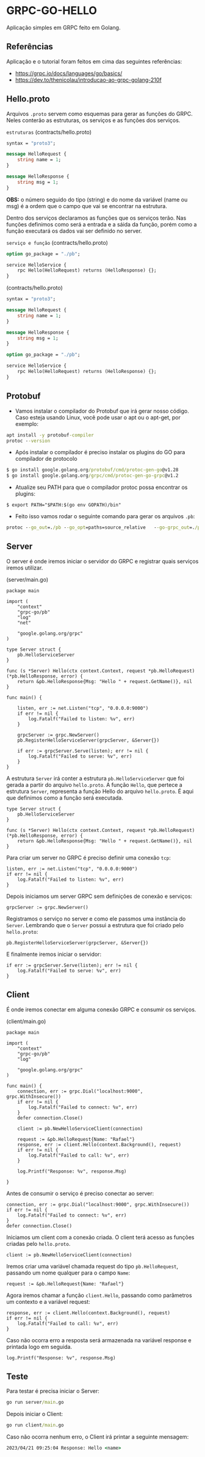 
# GRPC-GO-HELLO

Aplicação simples em GRPC feito em Golang.

## Referências

Aplicação e o tutorial foram feitos em cima das seguintes referências:

* https://grpc.io/docs/languages/go/basics/
* https://dev.to/thenicolau/introducao-ao-grpc-golang-210f

## Hello.proto

Arquivos `.proto` servem como esquemas para gerar as funções do GRPC. Neles conterão as estruturas, os serviços e as funções dos serviços.

`estruturas`
(contracts/hello.proto)
```proto
syntax = "proto3";

message HelloRequest {
    string name = 1;
}

message HelloResponse {
    string msg = 1;
}
```

**OBS:** o número seguido do tipo (string) e do nome da variável (name ou msg) é a ordem que o campo que vai se encontrar na estrutura.

Dentro dos serviços declaramos as funções que os serviços terão. Nas funções definimos como será a entrada e a sáida da função, porém como a função executará os dados vai ser definido no server.

`serviço e função`
(contracts/hello.proto)
```proto
option go_package = "./pb";

service HelloService {
    rpc Hello(HelloRequest) returns (HelloResponse) {};
}
```

(contracts/hello.proto)
```proto
syntax = "proto3";

message HelloRequest {
    string name = 1;
}

message HelloResponse {
    string msg = 1;
}

option go_package = "./pb";

service HelloService {
    rpc Hello(HelloRequest) returns (HelloResponse) {};
}
```

## Protobuf

* Vamos instalar o compilador do Protobuf que irá gerar nosso código. Caso esteja usando Linux, você pode usar o apt ou o apt-get, por exemplo:
```cmd
apt install -y protobuf-compiler
protoc --version
```

* Após instalar o compilador é preciso instalar os plugins do GO para compilador de protocolo 
```cmd
$ go install google.golang.org/protobuf/cmd/protoc-gen-go@v1.28
$ go install google.golang.org/grpc/cmd/protoc-gen-go-grpc@v1.2
```

* Atualize seu PATH para que o compilador protoc possa encontrar os plugins:
```
$ export PATH="$PATH:$(go env GOPATH)/bin"
```

* Feito isso vamos rodar o seguinte comando para gerar os arquivos `.pb`:
```cmd
protoc --go_out=./pb --go_opt=paths=source_relative   --go-grpc_out=./pb --go-grpc_opt=paths=source_relative  contracts/*.proto
```

## Server

O server é onde iremos iniciar o servidor do GRPC e registrar quais serviços iremos utilizar.

(server/main.go)
```golang
package main

import (
	"context"
	"grpc-go/pb"
	"log"
	"net"

	"google.golang.org/grpc"
)

type Server struct {
	pb.HelloServiceServer
}

func (s *Server) Hello(ctx context.Context, request *pb.HelloRequest) (*pb.HelloResponse, error) {
	return &pb.HelloResponse{Msg: "Hello " + request.GetName()}, nil
}

func main() {

	listen, err := net.Listen("tcp", "0.0.0.0:9000")
	if err != nil {
		log.Fatalf("Failed to listen: %v", err)
	}

	grpcServer := grpc.NewServer()
	pb.RegisterHelloServiceServer(grpcServer, &Server{})

	if err := grpcServer.Serve(listen); err != nil {
		log.Fatalf("Failed to serve: %v", err)
	}
}
```

A estrutura `Server` irá conter a estrutura `pb.HelloServiceServer` que foi gerada a partir do arquivo `hello.proto`. A função `Hello`, que pertece a estrutura `Server`, representa a função Hello do arquivo `hello.proto`. É aqui que definimos como a função será executada.
```golang
type Server struct {
	pb.HelloServiceServer
}

func (s *Server) Hello(ctx context.Context, request *pb.HelloRequest) (*pb.HelloResponse, error) {
	return &pb.HelloResponse{Msg: "Hello " + request.GetName()}, nil
}
```

Para criar um server no GRPC é preciso definir uma conexão `tcp`:
```golang
listen, err := net.Listen("tcp", "0.0.0.0:9000")
if err != nil {
	log.Fatalf("Failed to listen: %v", err)
}
```

Depois iniciamos um server GRPC sem definições de conexão e serviços:
```golang
grpcServer := grpc.NewServer()
```

Registramos o serviço no server e como ele passmos uma instância do `Server`. Lembrando que o `Server` possui a estrutura que foi criado pelo `hello.proto`:
```golang
pb.RegisterHelloServiceServer(grpcServer, &Server{})
```

E finalmente iremos iniciar o servidor:
```golang
if err := grpcServer.Serve(listen); err != nil {
	log.Fatalf("Failed to serve: %v", err)
}
```

## Client

É onde iremos conectar em alguma conexão GRPC e consumir os serviços.

(client/main.go)
```golang
package main

import (
	"context"
	"grpc-go/pb"
	"log"

	"google.golang.org/grpc"
)

func main() {
	connection, err := grpc.Dial("localhost:9000", grpc.WithInsecure())
	if err != nil {
		log.Fatalf("Failed to connect: %v", err)
	}
	defer connection.Close()

	client := pb.NewHelloServiceClient(connection)

	request := &pb.HelloRequest{Name: "Rafael"}
	response, err := client.Hello(context.Background(), request)
	if err != nil {
		log.Fatalf("Failed to call: %v", err)
	}

	log.Printf("Response: %v", response.Msg)

}
```

Antes de consumir o serviço é preciso conectar ao server:
```golang
connection, err := grpc.Dial("localhost:9000", grpc.WithInsecure())
if err != nil {
	log.Fatalf("Failed to connect: %v", err)
}
defer connection.Close()
```

Iniciamos um client com a conexão criada. O client terá acesso as funções criadas pelo `hello.proto`.
```golang
client := pb.NewHelloServiceClient(connection)
```

Iremos criar uma variável chamada request do tipo `pb.HelloRequest`, passando um nome qualquer para o campo `Name`:
```golang
request := &pb.HelloRequest{Name: "Rafael"}
```

Agora iremos chamar a função `client.Hello`, passando como parâmetros um contexto e a variável request:
```golang
response, err := client.Hello(context.Background(), request)
if err != nil {
	log.Fatalf("Failed to call: %v", err)
}
```

Caso não ocorra erro a resposta será armazenada na variável response e printada logo em seguida.
```golang
log.Printf("Response: %v", response.Msg)
```

## Teste

Para testar é precisa iniciar o Server:
```cmd
go run server/main.go
```

Depois iniciar o Client:
```cmd
go run client/main.go
```

Caso não ocorra nenhum erro, o Client irá printar a seguinte mensagem:
```cmd
2023/04/21 09:25:04 Response: Hello <name>
```
